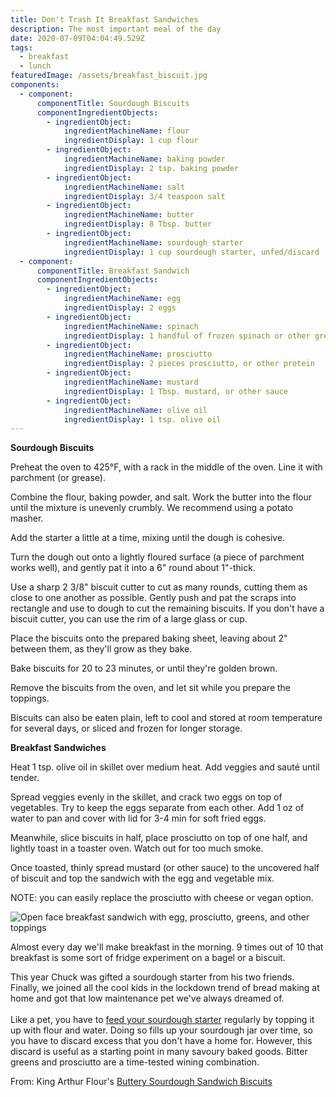 ```yaml
---
title: Don't Trash It Breakfast Sandwiches
description: The most important meal of the day
date: 2020-07-09T04:04:49.529Z
tags:
  - breakfast
  - lunch
featuredImage: /assets/breakfast_biscuit.jpg
components:
  - component:
      componentTitle: Sourdough Biscuits
      componentIngredientObjects:
        - ingredientObject:
            ingredientMachineName: flour
            ingredientDisplay: 1 cup flour
        - ingredientObject:
            ingredientMachineName: baking powder
            ingredientDisplay: 2 tsp. baking powder
        - ingredientObject:
            ingredientMachineName: salt
            ingredientDisplay: 3/4 teaspoon salt
        - ingredientObject:
            ingredientMachineName: butter
            ingredientDisplay: 8 Tbsp. butter
        - ingredientObject:
            ingredientMachineName: sourdough starter
            ingredientDisplay: 1 cup sourdough starter, unfed/discard
  - component:
      componentTitle: Breakfast Sandwich
      componentIngredientObjects:
        - ingredientObject:
            ingredientMachineName: egg
            ingredientDisplay: 2 eggs
        - ingredientObject:
            ingredientMachineName: spinach
            ingredientDisplay: 1 handful of frozen spinach or other greens
        - ingredientObject:
            ingredientMachineName: prosciutto
            ingredientDisplay: 2 pieces prosciutto, or other protein
        - ingredientObject:
            ingredientMachineName: mustard
            ingredientDisplay: 1 Tbsp. mustard, or other sauce
        - ingredientObject:
            ingredientMachineName: olive oil
            ingredientDisplay: 1 tsp. olive oil
---
```

**Sourdough Biscuits**

Preheat the oven to 425°F, with a rack in the middle of the oven. Line it with parchment (or grease).

Combine the flour, baking powder, and salt. Work the butter into the flour until the mixture is unevenly crumbly. We recommend using a potato masher.

Add the starter a little at a time, mixing until the dough is cohesive.

Turn the dough out onto a lightly floured surface (a piece of parchment works well), and gently pat it into a 6" round about 1"-thick.

Use a sharp 2 3/8" biscuit cutter to cut as many rounds, cutting them as close to one another as possible. Gently push and pat the scraps into rectangle and use to dough to cut the remaining biscuits. If you don't have a biscuit cutter, you can use the rim of a large glass or cup. 

Place the biscuits onto the prepared baking sheet, leaving about 2" between them, as they'll grow as they bake.

Bake biscuits for 20 to 23 minutes, or until they're golden brown.

Remove the biscuits from the oven, and let sit while you prepare the toppings. 

Biscuits can also be eaten plain, left to cool and stored at room temperature for several days, or sliced and frozen for longer storage.

**Breakfast Sandwiches**

Heat 1 tsp. olive oil in skillet over medium heat. Add veggies and sauté until tender. 

Spread veggies evenly in the skillet, and crack two eggs on top of vegetables. Try to keep the eggs separate from each other. Add 1 oz of water to pan and cover with lid for 3-4 min for soft fried eggs. 

Meanwhile, slice biscuits in half, place prosciutto on top of one half, and lightly toast in a toaster oven. Watch out for too much smoke. 

Once toasted, thinly spread mustard (or other sauce) to the uncovered half of biscuit and top the sandwich with the egg and vegetable mix. 

NOTE: you can easily replace the prosciutto with cheese or vegan option. 

![Open face breakfast sandwich with egg, prosciutto, greens, and other toppings](/assets/breakfast_biscuit.jpg "Breakfast sandwich with fridge leftovers ")

Almost every day we'll make breakfast in the morning. 9 times out of 10 that breakfast is some sort of fridge experiment on a bagel or a biscuit.

This year Chuck was gifted a sourdough starter from his two friends. Finally, we joined all the cool kids in the lockdown trend of bread making at home and got that low maintenance pet we've always dreamed of.\
\
Like a pet, you have to [feed your sourdough starter](https://www.kingarthurflour.com/recipes/feeding-and-maintaining-your-sourdough-starter-recipe) regularly by topping it up with flour and water. Doing so fills up your sourdough jar over time, so you have to discard excess that you don't have a home for. However, this discard is useful as a starting point in many savoury baked goods. Bitter greens and prosciutto are a time-tested wining combination.

From: King Arthur Flour's [Buttery Sourdough Sandwich Biscuits](https://www.kingarthurflour.com/recipes/buttery-sourdough-sandwich-biscuits-recipe)
